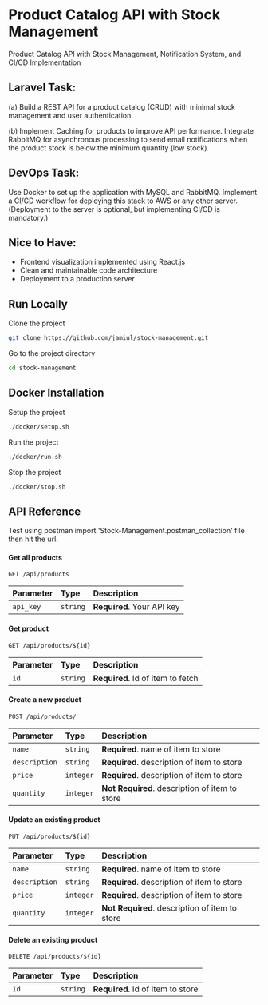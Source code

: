 
# Product Catalog API with Stock Management

Product Catalog API with Stock Management, Notification System, and CI/CD Implementation

## Laravel Task:
(a) Build a REST API for a product catalog (CRUD) with minimal stock management and user authentication.

(b) Implement Caching for products to improve API performance. Integrate RabbitMQ for asynchronous processing to send email notifications when the product stock is below the minimum quantity (low stock).
## DevOps Task:
Use Docker to set up the application with MySQL and RabbitMQ. Implement a CI/CD workflow for deploying this stack to AWS or any other server. (Deployment to the server is optional, but implementing CI/CD is mandatory.)

## Nice to Have:
- Frontend visualization implemented using React.js
- Clean and maintainable code architecture
- Deployment to a production server


## Run Locally

Clone the project

```bash
git clone https://github.com/jamiul/stock-management.git
```

Go to the project directory

```bash
cd stock-management
```

## Docker Installation

Setup the project

```bash
./docker/setup.sh
```

Run the project

```bash
./docker/run.sh
```

Stop the project

```bash
./docker/stop.sh
```
## API Reference
Test using postman import 'Stock-Management.postman_collection' file then
hit the url.

#### Get all products

```http
GET /api/products
```

| Parameter | Type     | Description                |
| :-------- | :------- | :------------------------- |
| `api_key` | `string` | **Required**. Your API key |

#### Get product

```http
GET /api/products/${id}
```

| Parameter | Type     | Description                       |
| :-------- | :------- | :-------------------------------- |
| `id`      | `string` | **Required**. Id of item to fetch |

#### Create a new product

```http
POST /api/products/
```

| Parameter | Type     | Description                       |
| :-------- | :------- | :-------------------------------- |
| `name`      | `string` | **Required**. name of item to store |
| `description`      | `string` | **Required**. description of item to store |
| `price`      | `integer` | **Required**. description of item to store |
| `quantity`      | `integer` | **Not Required**. description of item to store |

#### Update an existing product

```http
PUT /api/products/${id}
```

| Parameter | Type     | Description                       |
| :-------- | :------- | :-------------------------------- |
| `name`      | `string` | **Required**. name of item to store |
| `description`      | `string` | **Required**. description of item to store |
| `price`      | `integer` | **Required**. description of item to store |
| `quantity`      | `integer` | **Not Required**. description of item to store |

#### Delete an existing product

```http
DELETE /api/products/${id}
```

| Parameter | Type     | Description                       |
| :-------- | :------- | :-------------------------------- |
| `Id`      | `string` | **Required**. Id of item to store |
